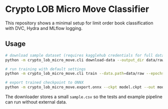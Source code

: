 # Crypto LOB Micro Move Classifier

This repository shows a minimal setup for limit order book classification with
DVC, Hydra and MLflow logging.

## Usage

```bash
# download sample dataset (requires kagglehub credentials for full data)
python -m crypto_lob_micro_move.cli download-data --output_dir data/raw

# run training with default settings
python -m crypto_lob_micro_move.cli train --data.path=data/raw --epochs=1

# export trained checkpoint to ONNX
python -m crypto_lob_micro_move.export.onnx --ckpt model.ckpt --out model.onnx
```

The downloader stores a small `sample.csv` so the tests and example pipeline can
run without external data.
